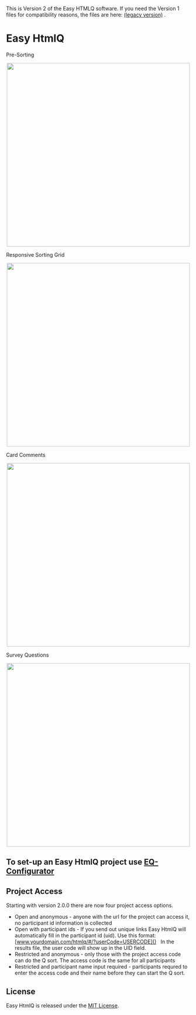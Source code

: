 This is Version 2 of the Easy HTMLQ software. If you need the Version 1 files for compatibility reasons, the files are here: [(legacy version)](https://github.com/shawnbanasick/easy-htmlq-legacy) . 


# Easy HtmlQ

Pre-Sorting
<p align="center">
<img src="https://github.com/shawnbanasick/easy-htmlq/blob/master/readme_assets/eq-presort.png" width="500" />
<p>
  
Responsive Sorting Grid
<p align="center">
<img src="https://github.com/shawnbanasick/easy-htmlq/raw/master/readme_assets/eq-soring.png" width="500" />
<p>
  

Card Comments
<p align="center">
<img src="https://github.com/shawnbanasick/easy-htmlq/blob/master/readme_assets/eq-card-comments.png" width="500" />
<p>
  
Survey Questions  
<p align="center">
<img src="https://github.com/shawnbanasick/easy-htmlq/blob/master/readme_assets/eq-survey.png" width="500" />
<p>

## To set-up an Easy HtmlQ project use [EQ-Configurator](https://github.com/shawnbanasick/eq_configurator)


## Project Access 
Starting with version 2.0.0 there are now four project access options. 
* Open and anonymous - anyone with the url for the project can access it, no participant id information is collected
* Open with participant ids - If you send out unique links Easy HtmlQ will automatically fill in the participant id (uid). Use this format: [www.yourdomain.com/htmlq/#/?userCode=USERCODE]() &nbsp;&nbsp;In the results file, the user code will show up in the UID field. 
* Restricted and anonymous - only those with the project access code can do the Q sort. The access code is the same for all participants
* Restricted and participant name input required - participants requred to enter the access code and their name before they can start the Q sort.




## License

Easy HtmlQ is released under the [MIT License](http://www.opensource.org/licenses/MIT).
